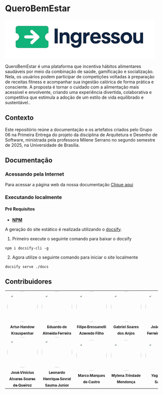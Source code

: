 # QueroBemEstar

![Logo](./docs/assets/logo.png)

QueroBemEstar é uma plataforma que incentiva hábitos alimentares saudáveis por meio da combinação de saúde, gamificação e socialização. Nela, os usuários podem participar de competições voltadas à preparação de receitas fitness e acompanhar sua ingestão calórica de forma prática e consciente. A proposta é tornar o cuidado com a alimentação mais acessível e envolvente, criando uma experiência divertida, colaborativa e competitiva que estimula a adoção de um estilo de vida equilibrado e sustentável..


## Contexto

Este repositório reúne a documentação e os artefatos criados pelo Grupo 06 na Primeira Entrega do projeto da disciplina de Arquitetura e Desenho de Software, ministrada pela professora Milene Serrano no segundo semestre de 2025, na Universidade de Brasília.

## Documentação

### Acessando pela Internet

Para acessar a página web da nossa documentação [Clique aqui](https://unbarqdsw2025-2-turma01.github.io/2025.2-T01-G6-QueroBemEstar_Entrega_01/#/ )

### Executando localmente

#### Pré Requisitos
 - **[NPM](https://docs.npmjs.com/downloading-and-installing-node-js-and-npm)**

A geração do site estático é realizada utilizando o [docsify](https://docsify.js.org/).

1. Primeiro execute o seguinte comando para baixar o docsify

```shell
npm i docsify-cli -g
```

2. Agora utilize o seguinte comando para iniciar o site localmente

```shell
docsify serve ./docs
```

## Contribuidores

<center>
  <table style="width: 100%;">
    <tr>
      <td align="center"><a href="https://github.com/Arturhk05"><img style="border-radius: 50%; height: 100px; width: 100px;" src="https://github.com/Arturhk05.png"/><br /><sub><b>Artur Handow Krauspenhar</b></sub></a></td>
      <td align="center"><a href="https://github.com/eduardoferre"><img style="border-radius: 50%; height: 100px; width: 100px;" src="https://github.com/eduardoferre.png"/><br /><sub><b>Eduardo de Almeida Ferreira</b></sub></a></td>
      <td align="center"><a href="https://github.com/fbressa"><img style="border-radius: 50%; height: 100px; width: 100px;" src="https://github.com/fbressa.png"/><br /><sub><b>Filipe Bressanelli Azevedo Filho</b></sub></a></td>
      <td align="center"><a href="https://github.com/SAnjos3"><img style="border-radius: 50%; height: 100px; width: 100px;" src="https://github.com/SAnjos3.png"/><br /><sub><b>Gabriel Soares dos Anjos</b></sub></a></td>
      <td align="center"><a href="https://github.com/JoaoPedro2206"><img style="border-radius: 50%; height: 100px; width: 100px;" src="https://github.com/JoaoPedro2206.png"/><br /><sub><b>João Pedro Ferreira Moraes</b></sub></a></td>
    </tr>
    <tr>
      <td align="center"><a href="https://github.com/JoseViniciusQueiroz"><img style="border-radius: 50%; height: 100px; width: 100px;" src="https://github.com/JoseViniciusQueiroz.png"/><br /><sub><b>José Vinicius Alvares Soares de Queiroz</b></sub></a></td>
      <td align="center"><a href="https://github.com/leohssjr"><img style="border-radius: 50%; height: 100px; width: 100px;" src="https://github.com/leohssjr.png"/><br /><sub><b>Leonardo Henrique Sovral Sauma Junior</b></sub></a></td>
      <td align="center"><a href="https://github.com/marcomarquesdc"><img style="border-radius: 50%; height: 100px; width: 100px;" src="https://github.com/marcomarquesdc.png"/><br /><sub><b>Marco Marques de Castro</b></sub></a></td>
      <td align="center"><a href="https://github.com/MylenaTrindade"><img style="border-radius: 50%; height: 100px; width: 100px;" src="https://github.com/MylenaTrindade.png"/><br /><sub><b>Mylena Trindade Mendonça</b></sub></a></td>
      <td align="center"><a href="https://github.com/yagoas"><img style="border-radius: 50%; height: 100px; width: 100px;" src="https://github.com/yagoas.png"/><br /><sub><b>Yago Amin Santos</b></sub></a></td>
    </tr>
  </table>
</center>
